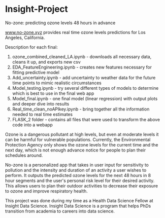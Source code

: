 # Insight-Project
No-zone: predicting ozone levels 48 hours in advance


www.no-zone.xyz provides real time ozone levels predictions for Los Angeles, California.

Description for each final:
1. ozone_combined_cleaned_LA.ipynb - downloads all necessary data, cleans it up, and exports new csv
2. EDA_FeatureEngineering.ipynb - creates new features necessary for fitting predictive model
3. Add_uncertainty.ipynb - add uncertainty to weather data for the future time points to mimic realistic circumstances
4. Model_testing.ipynb - try several different types of models to determine which is best to use in the final web app
5. Model_final.ipynb - one final model (linear regression) with output plots and deeper dive into results
6. Real_time_clean_noAPIkey.ipynb - bring together all the information needed to real time estimates 
7. FLASK_2 folder - contains all files that were used to transform the above code into a webapp

Ozone is a dangerous pollutant at high levels, but even at moderate levels it can be harmful for vulnerable populations. 
Currently, the Environmental Protection Agency only shows the ozone levels for the current time and the next day, 
which is not enough advance notice for people to plan their schedules around.

No-zone is a personalized app that takes in user input for sensitivity to pollution and the intensity and 
duration of an activity a user wishes to perform. It outputs the predicted ozone levels for the next 48 hours 
in 8 hour segments and the user's personal risk level for their desired activity. This allows users to plan their 
outdoor activities to decrease their exposure to ozone and improve respiratory health.

This project was done during my time as a Health Data Science Fellow at Insight Data Science. Insight Data Science is
a program that helps PhDs transition from academia to careers into data science.
